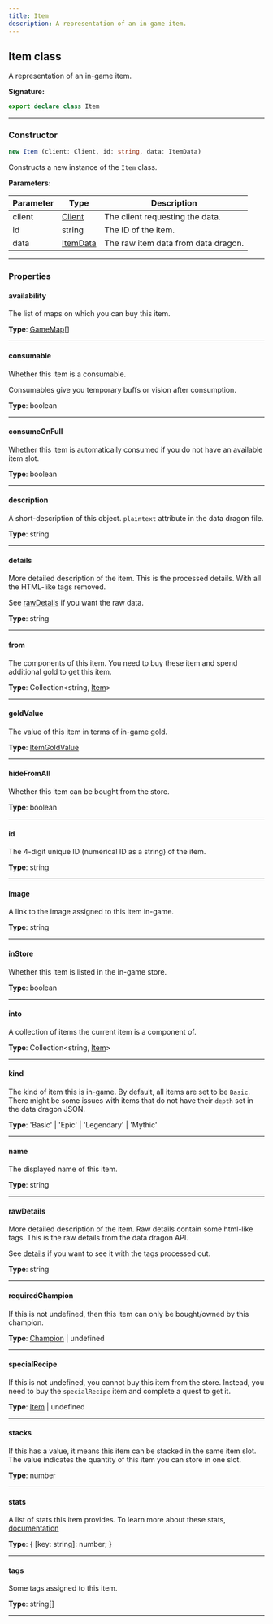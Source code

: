```yaml
---
title: Item
description: A representation of an in-game item.
---
```


## Item class

A representation of an in-game item.

**Signature:**

```ts
export declare class Item 
```

---

### Constructor

```ts
new Item (client: Client, id: string, data: ItemData)
```

Constructs a new instance of the `Item` class.

**Parameters:**

| Parameter | Type | Description |
| --------- | ---- | ----------- |
| client | [Client](/shieldbow/api/Client.md) | The client requesting the data. |
| id | string | The ID of the item. |
| data | [ItemData](/shieldbow/api/ItemData.md) | The raw item data from data dragon. |
---

### Properties

#### availability

The list of maps on which you can buy this item.



**Type**: [GameMap](/shieldbow/api/GameMap.md)[]

---

#### consumable

Whether this item is a consumable.


Consumables give you temporary buffs or vision after consumption.



**Type**: boolean

---

#### consumeOnFull

Whether this item is automatically consumed if you do not have an available item slot.



**Type**: boolean

---

#### description

A short-description of this object. `plaintext` attribute in the data dragon file.



**Type**: string

---

#### details

More detailed description of the item. This is the processed details. With all the HTML-like tags removed.


See [rawDetails](/shieldbow/api/Item.md#rawDetails) if you want the raw data.



**Type**: string

---

#### from

The components of this item. You need to buy these item and spend additional gold to get this item.



**Type**: Collection\<string, [Item](/shieldbow/api/Item.md)\>

---

#### goldValue

The value of this item in terms of in-game gold.



**Type**: [ItemGoldValue](/shieldbow/api/ItemGoldValue.md)

---

#### hideFromAll

Whether this item can be bought from the store.



**Type**: boolean

---

#### id

The 4-digit unique ID (numerical ID as a string) of the item.



**Type**: string

---

#### image

A link to the image assigned to this item in-game.



**Type**: string

---

#### inStore

Whether this item is listed in the in-game store.



**Type**: boolean

---

#### into

A collection of items the current item is a component of.



**Type**: Collection\<string, [Item](/shieldbow/api/Item.md)\>

---

#### kind

The kind of item this is in-game. By default, all items are set to be `Basic`. There might be some issues with items that do not have their `depth` set in the data dragon JSON.



**Type**: 'Basic' \| 'Epic' \| 'Legendary' \| 'Mythic'

---

#### name

The displayed name of this item.



**Type**: string

---

#### rawDetails

More detailed description of the item. Raw details contain some html-like tags. This is the raw details from the data dragon API.


See [details](/shieldbow/api/Item.md#details) if you want to see it with the tags processed out.



**Type**: string

---

#### requiredChampion

If this is not undefined, then this item can only be bought/owned by this champion.



**Type**: [Champion](/shieldbow/api/Champion.md) \| undefined

---

#### specialRecipe

If this is not undefined, you cannot buy this item from the store. Instead, you need to buy the `specialRecipe` item and complete a quest to get it.



**Type**: [Item](/shieldbow/api/Item.md) \| undefined

---

#### stacks

If this has a value, it means this item can be stacked in the same item slot. The value indicates the quantity of this item you can store in one slot.



**Type**: number

---

#### stats

A list of stats this item provides. To learn more about these stats, [documentation](https://developer.riotgames.com/docs/lol#data-dragon_items)



**Type**: {         [key: string]: number;     }

---

#### tags

Some tags assigned to this item.



**Type**: string[]

---

